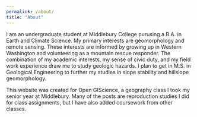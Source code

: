 ```yaml
---
permalink: /about/
title: "About"
---
```


I am an undergraduate student at Middlebury College purusing a B.A. in Earth and Climate Science. My primary interests are geomorphology and remote sensing. These interests are informed by growing up in Western Washington and volunteering as a mountain rescue responder. The combination of my academic interests, my sense of civic duty, and my field work experience draw me to study geologic hazards. I plan to get in M.S. in Geological Engineering to further my studies in slope stability and hillslope geomorphology.

This website was created for Open GIScience, a geography class I took my senior year at Middlebury. Many of the posts are reproduction studies I did for class assignments, but I have also added coursework from other classes. 